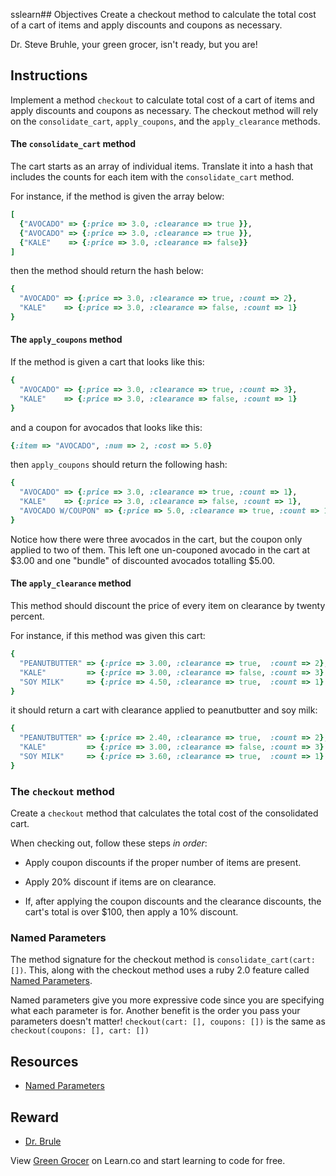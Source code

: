 sslearn## Objectives
Create a checkout method to calculate the total cost of a cart of items and apply discounts and coupons as necessary.

Dr. Steve Bruhle, your green grocer, isn't ready, but you are!

## Instructions

Implement a method `checkout` to calculate total cost of a cart of items and apply discounts and coupons as necessary. The checkout method will rely on the `consolidate_cart`, `apply_coupons`, and the `apply_clearance` methods.

#### The `consolidate_cart` method

The cart starts as an array of individual items. Translate it into a hash that includes the counts for each item with the `consolidate_cart` method.

For instance, if the method is given the array below:

```ruby
[
  {"AVOCADO" => {:price => 3.0, :clearance => true }},
  {"AVOCADO" => {:price => 3.0, :clearance => true }},
  {"KALE"    => {:price => 3.0, :clearance => false}}
]
```
then the method should return the hash below:

```ruby
{
  "AVOCADO" => {:price => 3.0, :clearance => true, :count => 2},
  "KALE"    => {:price => 3.0, :clearance => false, :count => 1}
}
```

#### The `apply_coupons` method

If the method is given a cart that looks like this:

```ruby
{
  "AVOCADO" => {:price => 3.0, :clearance => true, :count => 3},
  "KALE"    => {:price => 3.0, :clearance => false, :count => 1}
}
```
and a coupon for avocados that looks like this:

```ruby
{:item => "AVOCADO", :num => 2, :cost => 5.0}

```

then `apply_coupons` should return the following hash:

```ruby
{
  "AVOCADO" => {:price => 3.0, :clearance => true, :count => 1},
  "KALE"    => {:price => 3.0, :clearance => false, :count => 1},
  "AVOCADO W/COUPON" => {:price => 5.0, :clearance => true, :count => 1},
}
```

Notice how there were three avocados in the cart, but the coupon only applied to two of them. This left one un-couponed avocado in the cart at $3.00 and one "bundle" of discounted avocados totalling $5.00.

#### The `apply_clearance` method

This method should discount the price of every item on clearance by twenty percent.

For instance, if this method was given this cart:

```ruby
{
  "PEANUTBUTTER" => {:price => 3.00, :clearance => true,  :count => 2},
  "KALE"         => {:price => 3.00, :clearance => false, :count => 3}
  "SOY MILK"     => {:price => 4.50, :clearance => true,  :count => 1}
}
```

it should return a cart with clearance applied to peanutbutter and soy milk:

```ruby
{
  "PEANUTBUTTER" => {:price => 2.40, :clearance => true,  :count => 2},
  "KALE"         => {:price => 3.00, :clearance => false, :count => 3}
  "SOY MILK"     => {:price => 3.60, :clearance => true,  :count => 1}
}
```

### The `checkout` method

Create a `checkout` method that calculates the total cost of the consolidated cart.

When checking out, follow these steps *in order*:

* Apply coupon discounts if the proper number of items are present.

* Apply 20% discount if items are on clearance.

* If, after applying the coupon discounts and the clearance discounts, the cart's total is over $100, then apply a 10% discount.

### Named Parameters

The method signature for the checkout method is
`consolidate_cart(cart:[])`. This, along with the checkout method uses a ruby 2.0 feature called [Named Parameters](http://brainspec.com/blog/2012/10/08/keyword-arguments-ruby-2-0/).

Named parameters give you more expressive code since you are specifying what each parameter is for. Another benefit is the order you pass your parameters doesn't matter!
`checkout(cart: [], coupons: [])` is the same as `checkout(coupons: [], cart: [])`

## Resources

* [Named Parameters](https://robots.thoughtbot.com/ruby-2-keyword-arguments)

## Reward

* [Dr. Brule](http://www.adultswim.com/videos/tim-and-eric-awesome-show-great-job/dr-brule-your-green-grocer/)

<p data-visibility='hidden'>View <a href='https://learn.co/lessons/green_grocer'>Green Grocer</a> on Learn.co and start learning to code for free.</p>
